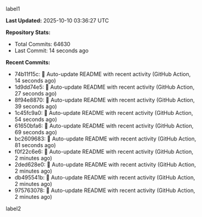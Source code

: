 
label1 
<!-- ACTIVITY_START -->
**Last Updated:** 2025-10-10 03:36:27 UTC

**Repository Stats:**
- Total Commits: 64630
- Last Commit: 14 seconds ago

**Recent Commits:**
- 74b11f15c: 🤖 Auto-update README with recent activity (GitHub Action, 14 seconds ago)
- 1d9dd74e5: 🤖 Auto-update README with recent activity (GitHub Action, 27 seconds ago)
- 8f94e8870: 🤖 Auto-update README with recent activity (GitHub Action, 39 seconds ago)
- 1c45fc9a0: 🤖 Auto-update README with recent activity (GitHub Action, 54 seconds ago)
- 61650bfa6: 🤖 Auto-update README with recent activity (GitHub Action, 69 seconds ago)
- bc2609683: 🤖 Auto-update README with recent activity (GitHub Action, 81 seconds ago)
- f0f22c6e6: 🤖 Auto-update README with recent activity (GitHub Action, 2 minutes ago)
- 2ded628e0: 🤖 Auto-update README with recent activity (GitHub Action, 2 minutes ago)
- db495541b: 🤖 Auto-update README with recent activity (GitHub Action, 2 minutes ago)
- 975763078: 🤖 Auto-update README with recent activity (GitHub Action, 2 minutes ago)
<!-- ACTIVITY_END -->

label2
